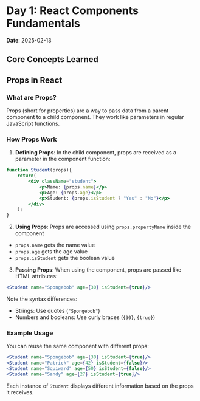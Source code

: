# Day 1: React Components Fundamentals
**Date**: 2025-02-13

## Core Concepts Learned

## Props in React

### What are Props?
Props (short for properties) are a way to pass data from a parent component to a child component. They work like parameters in regular JavaScript functions.

### How Props Work
1. **Defining Props**: In the child component, props are received as a parameter in the component function:
```jsx
function Student(props){
    return(
        <div className="student">
            <p>Name: {props.name}</p>
            <p>Age: {props.age}</p>
            <p>Student: {props.isStudent ? "Yes" : "No"}</p>
        </div>
    );
}
```

2. **Using Props**: Props are accessed using `props.propertyName` inside the component
- `props.name` gets the name value
- `props.age` gets the age value
- `props.isStudent` gets the boolean value

3. **Passing Props**: When using the component, props are passed like HTML attributes:
```jsx
<Student name="Spongebob" age={30} isStudent={true}/>
```

Note the syntax differences:
- Strings: Use quotes (`"Spongebob"`)
- Numbers and booleans: Use curly braces (`{30}`, `{true}`)

### Example Usage
You can reuse the same component with different props:
```jsx
<Student name="Spongebob" age={30} isStudent={true}/>
<Student name="Patrick" age={42} isStudent={false}/>
<Student name="Squiward" age={50} isStudent={false}/>
<Student name="Sandy" age={27} isStudent={true}/>
```

Each instance of `Student` displays different information based on the props it receives.
